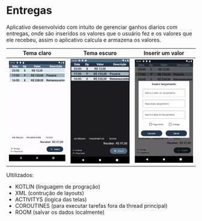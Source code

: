 # Entregas

Aplicativo desenvolvido com intuito de gerenciar ganhos diarios com entregas, onde são inseridos os valores que o usuário fez e os valores que ele recebeu, assim o aplicativo calcula e armazena os valores.

| Tema claro                   | Tema escuro                        | Inserir um valor                     |
|------------------------------------|--------------------------------------------------|------------------------------------------------|
| ![Screenshot](ScreenShots/Screenshot_light.png) | ![Screenshot](ScreenShots/Screenshot_dark.png) | ![Screenshot](ScreenShots/Screenshot_insert.png) |

Ultilizados:
* KOTLIN (linguagem de progração)
* XML (contrução de layouts)
* ACTIVITYS (logica das telas)
* COROUTINES (para executar tarefas fora da thread principal)
* ROOM (salvar os dados localmente)
